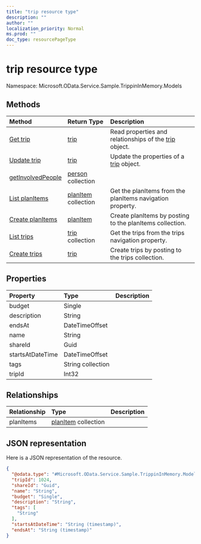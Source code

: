```yaml
---
title: "trip resource type"
description: ""
author: ""
localization_priority: Normal
ms.prod: ""
doc_type: resourcePageType
---
```


# trip resource type


Namespace: Microsoft.OData.Service.Sample.TrippinInMemory.Models



## Methods
|Method|Return Type|Description|
|:---|:---|:---|
|[Get trip](../api/microsoft.odata.service.sample.trippininmemory.models-trip-get.md)|[trip](../resources/microsoft.odata.service.sample.trippininmemory.models-trip.md)|Read properties and relationships of the [trip](../resources/microsoft.odata.service.sample.trippininmemory.models-trip.md) object.|
|[Update trip](../api/microsoft.odata.service.sample.trippininmemory.models-trip-update.md)|[trip](../resources/microsoft.odata.service.sample.trippininmemory.models-trip.md)|Update the properties of a [trip](../resources/microsoft.odata.service.sample.trippininmemory.models-trip.md) object.|
|[getInvolvedPeople](../api/microsoft.odata.service.sample.trippininmemory.models-trip-getinvolvedpeople.md)|[person](../resources/microsoft.odata.service.sample.trippininmemory.models-person.md) collection||
|[List planItems](../api/microsoft.odata.service.sample.trippininmemory.models-trip-list-planitems.md)|[planItem](../resources/microsoft.odata.service.sample.trippininmemory.models-planitem.md) collection|Get the planItems from the planItems navigation property.|
|[Create planItems](../api/microsoft.odata.service.sample.trippininmemory.models-trip-post-planitems.md)|[planItem](../resources/microsoft.odata.service.sample.trippininmemory.models-planitem.md)|Create planItems by posting to the planItems collection.|
|[List trips](../api/microsoft.odata.service.sample.trippininmemory.models-person-list-trips.md)|[trip](../resources/microsoft.odata.service.sample.trippininmemory.models-trip.md) collection|Get the trips from the trips navigation property.|
|[Create trips](../api/microsoft.odata.service.sample.trippininmemory.models-person-post-trips.md)|[trip](../resources/microsoft.odata.service.sample.trippininmemory.models-trip.md)|Create trips by posting to the trips collection.|

## Properties
|Property|Type|Description|
|:---|:---|:---|
|budget|Single||
|description|String||
|endsAt|DateTimeOffset||
|name|String||
|shareId|Guid||
|startsAtDateTime|DateTimeOffset||
|tags|String collection||
|tripId|Int32||

## Relationships
|Relationship|Type|Description|
|:---|:---|:---|
|planItems|[planItem](../resources/microsoft.odata.service.sample.trippininmemory.models-planitem.md) collection||

## JSON representation
Here is a JSON representation of the resource.
<!-- {
  "blockType": "resource",
  "keyProperty": "id",
  "@odata.type": "Microsoft.OData.Service.Sample.TrippinInMemory.Models.trip",
  "baseType": "",
  "openType": false
}
-->
``` json
{
  "@odata.type": "#Microsoft.OData.Service.Sample.TrippinInMemory.Models.trip",
  "tripId": 1024,
  "shareId": "Guid",
  "name": "String",
  "budget": "Single",
  "description": "String",
  "tags": [
    "String"
  ],
  "startsAtDateTime": "String (timestamp)",
  "endsAt": "String (timestamp)"
}
```


